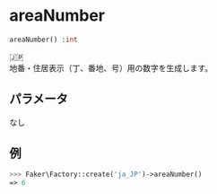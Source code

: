 # areaNumber
```php
areaNumber() :int
```
:jp:  
地番・住居表示（丁、番地、号）用の数字を生成します。  

## パラメータ
なし

## 例
```php
>>> Faker\Factory::create('ja_JP')->areaNumber()
=> 6
```